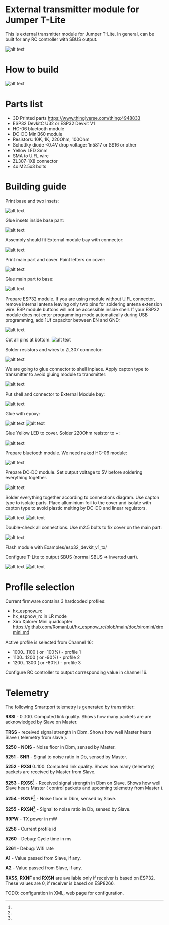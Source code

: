 # External transmitter module for Jumper T-Lite

This is external transmitter module for Jumper T-Lite.
In general, can be built for any RC controller with SBUS output.

![alt text](https://raw.githubusercontent.com/RomanLut/hx_espnow_rc/main/doc/ExternalModule.jpg "Transmitter module")

# How to build

![alt text](https://raw.githubusercontent.com/RomanLut/hx_espnow_rc/main/doc/transmitter_connections.jpg "Transmitter module connections")


# Parts list
- 3D Printed parts https://www.thingiverse.com/thing:4948833
- ESP32 DevkitC U32 or ESP32 Devkit V1 
- HC-06 bluetooth module
- DC-DC Mini360 module
- Resistors: 10K, 1K, 220Ohm, 100Ohm
- Schottky diode <0.4V drop voltage: 1n5817 or SS16 or other
- Yellow LED 3mm
- SMA to U.FL wire
- ZL307-1X8 connector
- 4x M2.5x3 bolts


# Building guide
Print base and two insets:

![alt text](https://raw.githubusercontent.com/RomanLut/hx_espnow_rc/main/doc/build1.jpg "Build step")

Glue insets inside base part:

![alt text](https://raw.githubusercontent.com/RomanLut/hx_espnow_rc/main/doc/build2.jpg "Build step")

Assembly should fit External module bay with connector:

![alt text](https://raw.githubusercontent.com/RomanLut/hx_espnow_rc/main/doc/build3.jpg "Build step")

Print main part and cover. Paint letters on cover:

![alt text](https://raw.githubusercontent.com/RomanLut/hx_espnow_rc/main/doc/build4.jpg "Build step")


Glue main part to base:

![alt text](https://raw.githubusercontent.com/RomanLut/hx_espnow_rc/main/doc/build5.jpg "Build step")

Prepare ESP32 module. If you are using module without U.FL connector, remove internal antena leaving only two pins for soldering antena extension wire.
ESP module buttons will not be accessible inside shell. If your ESP32 module does not enter programming mode automatically during USB programming,
add 1Uf capacitor between EN and GND:

![alt text](https://raw.githubusercontent.com/RomanLut/hx_espnow_rc/main/doc/build6.jpg "Build step")


Cut all pins at bottom:
![alt text](https://raw.githubusercontent.com/RomanLut/hx_espnow_rc/main/doc/build7.jpg "Build step")

Solder resistors and wires to ZL307 connector:

![alt text](https://raw.githubusercontent.com/RomanLut/hx_espnow_rc/main/doc/build8.jpg "Build step")

We are going to glue connector to shell inplace. Apply capton type to transmitter to avoid gluing module to transmitter:

![alt text](https://raw.githubusercontent.com/RomanLut/hx_espnow_rc/main/doc/build9.jpg "Build step")

Put shell and connector to External Module bay:

![alt text](https://raw.githubusercontent.com/RomanLut/hx_espnow_rc/main/doc/build10.jpg "Build step")


Glue with epoxy:

![alt text](https://raw.githubusercontent.com/RomanLut/hx_espnow_rc/main/doc/build11.jpg "Build step")
![alt text](https://raw.githubusercontent.com/RomanLut/hx_espnow_rc/main/doc/build12.jpg "Build step")

Glue Yellow LED to cover. Solder 220Ohm resistor to +:

![alt text](https://raw.githubusercontent.com/RomanLut/hx_espnow_rc/main/doc/build13.jpg "Build step")


Prepare bluetooth module. We need naked HC-06 module:

![alt text](https://raw.githubusercontent.com/RomanLut/hx_espnow_rc/main/doc/build14.jpg "Build step")

Prepare DC-DC module. Set output voltage to 5V before soldering everything together.

![alt text](https://raw.githubusercontent.com/RomanLut/hx_espnow_rc/main/doc/build15.jpg "Build step")

Solder everything together according to connections diagram. Use capton type to isolate parts. 
Place alluminium foil to the cover and isolate with capton type to avoid plastic melting by DC-DC and linear regulators.


![alt text](https://raw.githubusercontent.com/RomanLut/hx_espnow_rc/main/doc/build16.jpg "Build step")
![alt text](https://raw.githubusercontent.com/RomanLut/hx_espnow_rc/main/doc/build17.jpg "Build step")

Double-check all connections. Use m2.5 bolts to fix cover on the main part:
                              
![alt text](https://raw.githubusercontent.com/RomanLut/hx_espnow_rc/main/doc/build18.jpg "Build step")

Flash module with Examples/esp32_devkit_v1_tx/

Configure T-Lite to output SBUS (normal SBUS => inverted uart).

![alt text](https://raw.githubusercontent.com/RomanLut/hx_espnow_rc/main/doc/build19.jpg "Build step")
![alt text](https://raw.githubusercontent.com/RomanLut/hx_espnow_rc/main/doc/ExternalModule.jpg "Build step")

# Profile selection

Current firmware contains 3 hardcoded profiles:

- hx_espnow_rc
- hx_espnow_rc in LR mode
- Xiro Xplorer Mini quadcopter  https://github.com/RomanLut/hx_espnow_rc/blob/main/doc/xiromini/xiromini.md

Active profile is selected from Channel 16:

- 1000...1100 ( or -100%) - profile 1
- 1100...1200 ( or -90%) - profile 2
- 1200...1300 ( or -80%) - profile 3

Configure RC controller to output corresponding value in channel 16.

# Telemetry

The following Smartport telemetry is generated by transmitter:

**RSSI** - 0..100. Computed link quality. Shows how many packets are are acknowledged by Slave on Master. 

**TRSS** - received signal strength in Dbm. Shows how well Master hears Slave ( telemetry from slave ).

**5250** - **NOIS** - Noise floor in Dbm, sensed by Master.

**5251** - **SNR** - Signal to noise ratio in Db, sensed by Master.

**5252** - **RXSI** 0..100. Computed link quality. Shows how many (telemetry) packets are received by Master from Slave.

**5253** - **RXSS**[^note1] - Received signal strength in Dbm on Slave. Shows how well Slave hears Master ( control packets and upcoming telemetry from Master ).

**5254** - **RXNF**[^note1] - Noise floor in Dbm, sensed by Slave.

**5255** - **RXSN**[^note1] -  Signal to noise ratio in Db, sensed by Slave.

**R9PW** - TX power in mW

**5256** - Current profile id

**5260** - Debug: Cycle time in ms

**5261** - Debug: Wifi rate

**A1** - Value passed from Slave, if any.

**A2** - Value passed from Slave, if any.

 [^note1]:
  **RXSS**, **RXNF** and **RXSN** are available only if receiver is based on ESP32. These values are 0, if receiver is based on ESP8266. 


TODO: configuration in XML, web page for configuration.